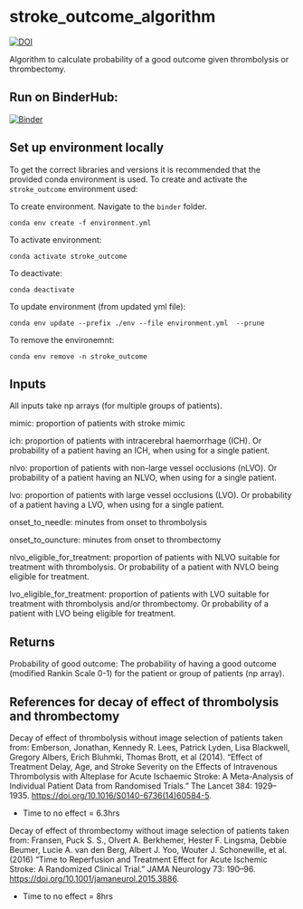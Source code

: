 # stroke_outcome_algorithm

[![DOI](https://zenodo.org/badge/279309062.svg)](https://zenodo.org/badge/latestdoi/279309062)

Algorithm to calculate probability of a good outcome given thrombolysis or thrombectomy.

## Run on BinderHub:

[![Binder](https://mybinder.org/badge_logo.svg)](https://mybinder.org/v2/gh/MichaelAllen1966/stroke_outcome_algorithm/master)


## Set up environment locally

To get the correct libraries and versions it is recommended that the provided conda environment is used. To create and activate the `stroke_outcome` environment used:

To create environment. Navigate to the `binder` folder.

`conda env create -f environment.yml`

To activate environment:

`conda activate stroke_outcome`

To deactivate:

`conda deactivate`

To update environment (from updated yml file):

`conda env update --prefix ./env --file environment.yml  --prune`

To remove the environemnt:

`conda env remove -n stroke_outcome`

## Inputs

All inputs take np arrays (for multiple groups of patients).

mimic: proportion of patients with stroke mimic

ich: proportion of patients with intracerebral haemorrhage (ICH). 
Or probability of a patient having an ICH, when using for a single patient.

nlvo: proportion of patients with non-large vessel occlusions (nLVO). 
Or probability of a patient having an NLVO, when using for a single patient.

lvo: proportion of patients with large vessel occlusions (LVO). 
Or probability of a patient having a LVO, when using for a single patient.

onset_to_needle: minutes from onset to thrombolysis

onset_to_ouncture: minutes from onset to thrombectomy

nlvo_eligible_for_treatment: proportion of patients with NLVO suitable for 
treatment with thrombolysis. Or probability of a patient with NVLO being 
eligible for treatment.

lvo_eligible_for_treatment: proportion of patients with LVO suitable for 
treatment with thrombolysis and/or thrombectomy. Or probability of a patient 
with LVO being eligible for treatment.

## Returns

Probability of good outcome: The probability of having a good outcome (modified
Rankin Scale 0-1) for the patient or group of patients (np array).

## References for decay of effect of thrombolysis and thrombectomy

Decay of effect of thrombolysis without image selection of patients taken from:
Emberson, Jonathan, Kennedy R. Lees, Patrick Lyden, Lisa Blackwell, 
Gregory Albers, Erich Bluhmki, Thomas Brott, et al (2014). “Effect of Treatment 
Delay, Age, and Stroke Severity on the Effects of Intravenous Thrombolysis with
Alteplase for Acute Ischaemic Stroke: A Meta-Analysis of Individual Patient
Data from Randomised Trials.” The Lancet 384: 1929–1935.
https://doi.org/10.1016/S0140-6736(14)60584-5.

* Time to no effect = 6.3hrs

Decay of effect of thrombectomy without image selection of patients taken from:
Fransen, Puck S. S., Olvert A. Berkhemer, Hester F. Lingsma, Debbie Beumer, 
Lucie A. van den Berg, Albert J. Yoo, Wouter J. Schonewille, et al. (2016)
“Time to Reperfusion and Treatment Effect for Acute Ischemic Stroke: A 
Randomized Clinical Trial.” JAMA Neurology 73: 190–96. 
https://doi.org/10.1001/jamaneurol.2015.3886.

* Time to no effect = 8hrs
